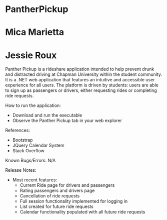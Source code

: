 # PantherPickup
# Mica Marietta
# Jessie Roux

Panther Pickup is a rideshare application intended to help prevent drunk and distracted driving at Chapman University within the student community. It is a .NET web application that features an intuitive and accessible user experience for all users. The platform is driven by students: users are able to sign up as passengers or drivers, either requesting rides or completing ride requests.

How to run the application: 
- Download and run the executable
- Observe the Panther Pickup tab in your web explorer

References:
  - Bootstrap
  - JQuery Calendar System
  - Stack Overflow

Known Bugs/Errors:
    N/A
    
Release Notes:
- Most recent features:
  - Current Ride page for drivers and passengers
  - Rating passengers and drivers page
  - Cancellation of ride requests
  - Full session functionality implemented for logging in
  - List created for future ride requests
  - Calendar functionality populated with all future ride requests
